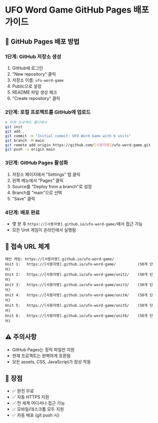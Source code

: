 # UFO Word Game GitHub Pages 배포 가이드

## 🚀 GitHub Pages 배포 방법

### **1단계: GitHub 저장소 생성**
1. GitHub에 로그인
2. "New repository" 클릭
3. 저장소 이름: `ufo-word-game`
4. Public으로 설정
5. README 파일 생성 체크
6. "Create repository" 클릭

### **2단계: 로컬 프로젝트를 GitHub에 업로드**
```bash
# 현재 프로젝트 폴더에서
git init
git add .
git commit -m "Initial commit: UFO Word Game with 6 units"
git branch -M main
git remote add origin https://github.com/[사용자명]/ufo-word-game.git
git push -u origin main
```

### **3단계: GitHub Pages 활성화**
1. 저장소 페이지에서 "Settings" 탭 클릭
2. 왼쪽 메뉴에서 "Pages" 클릭
3. Source를 "Deploy from a branch"로 설정
4. Branch를 "main"으로 선택
5. "Save" 클릭

### **4단계: 배포 완료**
- 몇 분 후 `https://[사용자명].github.io/ufo-word-game/`에서 접근 가능
- 모든 Unit 게임이 온라인에서 실행됨

## 📱 **접속 URL 체계**
```
메인 게임: https://[사용자명].github.io/ufo-word-game/
Unit 1:   https://[사용자명].github.io/ufo-word-game/          (50개 단어)
Unit 2:   https://[사용자명].github.io/ufo-word-game/unit2/    (50개 단어)
Unit 3:   https://[사용자명].github.io/ufo-word-game/unit3/    (50개 단어)
Unit 4:   https://[사용자명].github.io/ufo-word-game/unit4/    (50개 단어)
Unit 5:   https://[사용자명].github.io/ufo-word-game/unit5/    (50개 단어)
Unit 6:   https://[사용자명].github.io/ufo-word-game/unit6/    (50개 단어)
```

## ⚠️ **주의사항**
- GitHub Pages는 정적 파일만 지원
- 현재 프로젝트는 완벽하게 호환됨
- 모든 assets, CSS, JavaScript가 정상 작동

## 🎯 **장점**
- ✅ 완전 무료
- ✅ 자동 HTTPS 지원
- ✅ 전 세계 어디서나 접근 가능
- ✅ 모바일/데스크톱 모두 지원
- ✅ 자동 배포 (git push 시)
